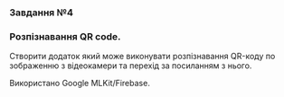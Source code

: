 ### Завдання №4

### Розпізнавання QR code.

Створити додаток який може виконувати розпізнавання QR-коду по зображенню з відеокамери та перехід за посиланням з нього.

Використано Google MLKit/Firebase.
